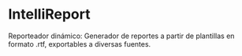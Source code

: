 IntelliReport
=============

Reporteador dinámico:
Generador de reportes a partir de plantillas en formato .rtf, exportables a diversas fuentes.





